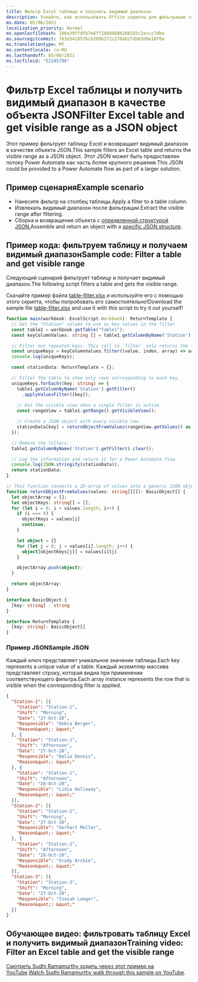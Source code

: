 ```yaml
---
title: Фильтр Excel таблицы и получить видимый диапазон
description: Узнайте, как использовать Office скрипты для фильтрации таблицы Excel и получения видимого диапазона в качестве массива объектов.
ms.date: 05/06/2021
localization_priority: Normal
ms.openlocfilehash: 196e39ffdfb7e6ff2d0898802665d3c2eccc7dbe
ms.sourcegitcommit: 763d341857bcb209b2f2c278a82fdb63d0e18f0a
ms.translationtype: MT
ms.contentlocale: ru-RU
ms.lasthandoff: 05/08/2021
ms.locfileid: "52285796"
---
```

# <a name="filter-excel-table-and-get-visible-range-as-a-json-object"></a><span data-ttu-id="37faf-103">Фильтр Excel таблицы и получить видимый диапазон в качестве объекта JSON</span><span class="sxs-lookup"><span data-stu-id="37faf-103">Filter Excel table and get visible range as a JSON object</span></span>

<span data-ttu-id="37faf-104">Этот пример фильтрует таблицу Excel и возвращает видимый диапазон в качестве объекта JSON.</span><span class="sxs-lookup"><span data-stu-id="37faf-104">This sample filters an Excel table and returns the visible range as a JSON object.</span></span> <span data-ttu-id="37faf-105">Этот JSON может быть предоставлен потоку Power Automate как часть более крупного решения.</span><span class="sxs-lookup"><span data-stu-id="37faf-105">This JSON could be provided to a Power Automate flow as part of a larger solution.</span></span>

## <a name="example-scenario"></a><span data-ttu-id="37faf-106">Пример сценария</span><span class="sxs-lookup"><span data-stu-id="37faf-106">Example scenario</span></span>

* <span data-ttu-id="37faf-107">Нанесите фильтр на столбец таблицы.</span><span class="sxs-lookup"><span data-stu-id="37faf-107">Apply a filter to a table column.</span></span>
* <span data-ttu-id="37faf-108">Извлекать видимый диапазон после фильтрации.</span><span class="sxs-lookup"><span data-stu-id="37faf-108">Extract the visible range after filtering.</span></span>
* <span data-ttu-id="37faf-109">Сборка и возвращение объекта с [определенной структурой JSON.](#sample-json)</span><span class="sxs-lookup"><span data-stu-id="37faf-109">Assemble and return an object with a [specific JSON structure](#sample-json).</span></span>

## <a name="sample-code-filter-a-table-and-get-visible-range"></a><span data-ttu-id="37faf-110">Пример кода: фильтруем таблицу и получаем видимый диапазон</span><span class="sxs-lookup"><span data-stu-id="37faf-110">Sample code: Filter a table and get visible range</span></span>

<span data-ttu-id="37faf-111">Следующий сценарий фильтрует таблицу и получает видимый диапазон.</span><span class="sxs-lookup"><span data-stu-id="37faf-111">The following script filters a table and gets the visible range.</span></span>

<span data-ttu-id="37faf-112">Скачайте пример файла <a href="table-filter.xlsx">table-filter.xlsx</a> и используйте его с помощью этого скрипта, чтобы попробовать его самостоятельно!</span><span class="sxs-lookup"><span data-stu-id="37faf-112">Download the sample file <a href="table-filter.xlsx">table-filter.xlsx</a> and use it with this script to try it out yourself!</span></span>

```TypeScript
function main(workbook: ExcelScript.Workbook): ReturnTemplate {
  // Get the "Station" column to use as key values in the filter.
  const table1 = workbook.getTable("Table1");
  const keyColumnValues: string [] = table1.getColumnByName('Station').getRangeBetweenHeaderAndTotal().getValues().map(value => value[0] as string);

  // Filter out repeated keys. This call to `filter` only returns the first instance of every unique element in the array.
  const uniqueKeys = keyColumnValues.filter((value, index, array) => array.indexOf(value) === index);
  console.log(uniqueKeys);

  const stationData: ReturnTemplate = {};

  // Filter the table to show only rows corresponding to each key.
  uniqueKeys.forEach((key: string) => {
    table1.getColumnByName('Station').getFilter()
      .applyValuesFilter([key]);
    
    // Get the visible view when a single filter is active.
    const rangeView = table1.getRange().getVisibleView();

    // Create a JSON object with every visible row.
    stationData[key] = returnObjectFromValues(rangeView.getValues() as string[][]);
  });

  // Remove the filters.
  table1.getColumnByName('Station').getFilter().clear();

  // Log the information and return it for a Power Automate flow.
  console.log(JSON.stringify(stationData));
  return stationData;
}

// This function converts a 2D-array of values into a generic JSON object.
function returnObjectFromValues(values: string[][]): BasicObject[] {
  let objectArray = [];
  let objectKeys: string[] = [];
  for (let i = 0; i < values.length; i++) {
    if (i === 0) {
      objectKeys = values[i]
      continue;
    }

    let object = {}
    for (let j = 0; j < values[i].length; j++) {
      object[objectKeys[j]] = values[i][j]
    }

    objectArray.push(object);
  }

  return objectArray;
}

interface BasicObject {
  [key: string] : string
}

interface ReturnTemplate {
  [key: string]: BasicObject[]
}
```

### <a name="sample-json"></a><span data-ttu-id="37faf-113">Пример JSON</span><span class="sxs-lookup"><span data-stu-id="37faf-113">Sample JSON</span></span>

<span data-ttu-id="37faf-114">Каждый ключ представляет уникальное значение таблицы.</span><span class="sxs-lookup"><span data-stu-id="37faf-114">Each key represents a unique value of a table.</span></span> <span data-ttu-id="37faf-115">Каждый экземпляр массива представляет строку, которая видна при применении соответствующего фильтра.</span><span class="sxs-lookup"><span data-stu-id="37faf-115">Each array instance represents the row that is visible when the corresponding filter is applied.</span></span>

```json
{
  "Station-1": [{
    "Station": "Station-1",
    "Shift": "Morning",
    "Date": "27-Oct-20",
    "Responsible": "Debra Berger",
    "Reason&quot;: &quot;"
  }, {
    "Station": "Station-1",
    "Shift": "Afternoon",
    "Date": "27-Oct-20",
    "Responsible": "Delia Dennis",
    "Reason&quot;: &quot;"
  }, {
    "Station": "Station-1",
    "Shift": "Afternoon",
    "Date": "28-Oct-20",
    "Responsible": "Lidia Holloway",
    "Reason&quot;: &quot;"
  }],
  "Station-2": [{
    "Station": "Station-2",
    "Shift": "Morning",
    "Date": "27-Oct-20",
    "Responsible": "Gerhart Moller",
    "Reason&quot;: &quot;"
  }, {
    "Station": "Station-2",
    "Shift": "Afternoon",
    "Date": "28-Oct-20",
    "Responsible": "Grady Archie",
    "Reason&quot;: &quot;"
  }],
  "Station-3": [{
    "Station": "Station-3",
    "Shift": "Morning",
    "Date": "27-Oct-20",
    "Responsible": "Isaiah Langer",
    "Reason&quot;: &quot;"
  }]
}
```

## <a name="training-video-filter-an-excel-table-and-get-the-visible-range"></a><span data-ttu-id="37faf-116">Обучающее видео: фильтровать таблицу Excel и получить видимый диапазон</span><span class="sxs-lookup"><span data-stu-id="37faf-116">Training video: Filter an Excel table and get the visible range</span></span>

<span data-ttu-id="37faf-117">[Смотреть Sudhi Ramamurthy ходить через этот пример на YouTube](https://youtu.be/Mv7BrvPq84A).</span><span class="sxs-lookup"><span data-stu-id="37faf-117">[Watch Sudhi Ramamurthy walk through this sample on YouTube](https://youtu.be/Mv7BrvPq84A).</span></span>
